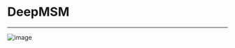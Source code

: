 # DeepMSM
---
![image](https://github.com/user-attachments/assets/f08fd2de-e9c6-4942-ac04-a26390fddc8b)
